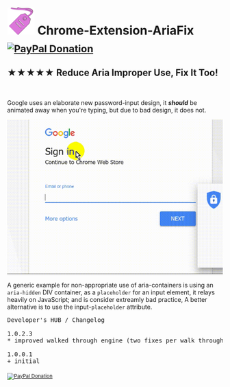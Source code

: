 <h1> <img src="resources/icon.png" height="64" width="64"/> Chrome-Extension-AriaFix &nbsp; <sub><a target="_blank" href="https://paypal.me/e1adkarak0" rel="nofollow"><img src="https://www.paypalobjects.com/webstatic/mktg/Logo/pp-logo-100px.png" width="60" height="16" border="0" alt="PayPal Donation"></a></sub></h1>

<h2>★★★★★ Reduce Aria Improper Use, <strong>Fix It Too!</strong></sup></h2>

<img alt="" width="1" height="1" src="resources/screenshot_1.png"/>

Google uses an elaborate new password-input design,
it <em><strong>should</strong></em> be animated away when you're typing,
but due to bad design, it does not.

<img alt="" src="resources/info_1.gif"/>

A generic example for non-appropriate use of aria-containers is
using an <code>aria-hidden</code> DIV container, 
as a <code>placeholder</code> for an input element,
it relays heavily on JavaScript; and is consider extreamly bad practice,
A better alternative is to use the input-<code>placeholder</code> attribute.
 

<pre>
Developer's HUB / Changelog

1.0.2.3
* improved walked through engine (two fixes per walk through + count).

1.0.0.1
+ initial
</pre>

<sub><a target="_blank" href="https://paypal.me/e1adkarak0" rel="nofollow"><img src="https://www.paypalobjects.com/webstatic/mktg/Logo/pp-logo-100px.png" width="60" height="16" border="0" alt="PayPal Donation"></a></sub>